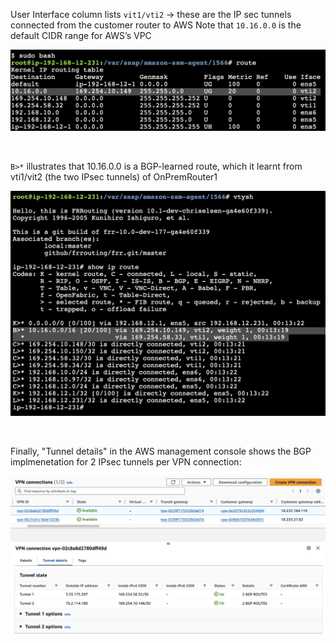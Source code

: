 User Interface column lists `vit1/vti2` -> these are the IP sec tunnels connected from the customer router to AWS
Note that `10.16.0.0` is the default CIDR range for AWS’s VPC

![Kernel IP routing table](https://github.com/Ozymansour/cloud-projects/blob/main/aws-global-vpn/Final%20result%20screenshots/IPsec%20tunnels.png)

&nbsp;

`B>*` illustrates that 10.16.0.0 is a BGP-learned route, which it learnt from vti1/vit2 (the two IPsec tunnels) of OnPremRouter1

![BGP routing](https://github.com/Ozymansour/cloud-projects/blob/main/aws-global-vpn/Final%20result%20screenshots/BGP%20routing.png)

&nbsp;

Finally, "Tunnel details" in the AWS management console shows the BGP implmenetation for 2 IPsec tunnels per VPN connection:

![AWS management console](https://github.com/Ozymansour/cloud-projects/blob/main/aws-global-vpn/Final%20result%20screenshots/Console.png)
